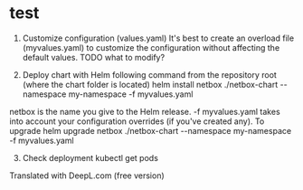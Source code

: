 # test

1.	Customize configuration (values.yaml)
	It's best to create an overload file (myvalues.yaml) to customize the configuration without affecting the default values.
TODO what to modify? 

2.	Deploy chart with Helm
following command from the repository root (where the chart folder is located)
helm install netbox ./netbox-chart --namespace my-namespace -f myvalues.yaml

netbox is the name you give to the Helm release.
-f myvalues.yaml takes into account your configuration overrides (if you've created any).
To upgrade
helm upgrade netbox ./netbox-chart --namespace my-namespace -f myvalues.yaml

3.	Check deployment
kubectl get pods

Translated with DeepL.com (free version)
